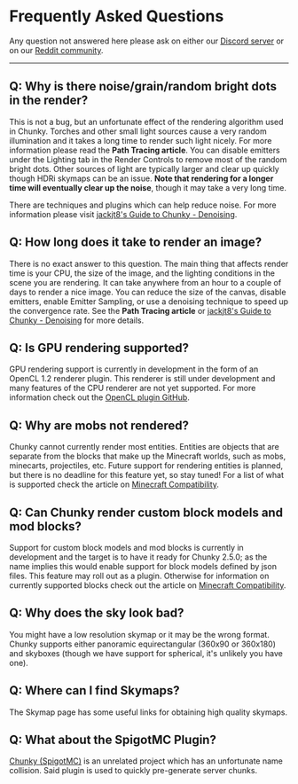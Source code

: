 # Frequently Asked Questions

Any question not answered here please ask on either our [Discord server](https://discord.gg/VqcHpsF) or on our [Reddit community](https://www.reddit.com/r/chunky/).

---

## **Q: Why is there noise/grain/random bright dots in the render?**

This is not a bug, but an unfortunate effect of the rendering algorithm used in Chunky. Torches and other small light sources cause a very random illumination and it takes a long time to render such light nicely. For more information please read the **Path Tracing article**. You can disable emitters under the Lighting tab in the Render Controls to remove most of the random bright dots. Other sources of light are typically larger and clear up quickly though HDRi skymaps can be an issue. **Note that rendering for a longer time will eventually clear up the noise**, though it may take a very long time.
  
There are techniques and plugins which can help reduce noise. For more information please visit [jackjt8's Guide to Chunky - Denoising](https://jackjt8.github.io/ChunkyGuide/docs/advanced_techniques/denoising.html).

## **Q: How long does it take to render an image?**

There is no exact answer to this question. The main thing that affects render time is your CPU, the size of the image, and the lighting conditions in the scene you are rendering. It can take anywhere from an hour to a couple of days to render a nice image. You can reduce the size of the canvas, disable emitters, enable Emitter Sampling, or use a denoising technique to speed up the convergence rate. See the **Path Tracing article** or [jackjt8's Guide to Chunky - Denoising](https://jackjt8.github.io/ChunkyGuide/docs/advanced_techniques/denoising.html) for more details.

## **Q: Is GPU rendering supported?**

GPU rendering support is currently in development in the form of an OpenCL 1.2 renderer plugin. This renderer is still under development and many features of the CPU renderer are not yet supported. For more information check out the [OpenCL plugin GitHub](https://github.com/ThatRedox/ChunkyClPlugin).

## **Q: Why are mobs not rendered?**

Chunky cannot currently render most entities. Entities are objects that are separate from the blocks that make up the Minecraft worlds, such as mobs, minecarts, projectiles, etc. Future support for rendering entities is planned, but there is no deadline for this feature yet, so stay tuned! For a list of what is supported check the article on [Minecraft Compatibility](minecraft_compatibility.md).

## **Q: Can Chunky render custom block models and mod blocks?**

Support for custom block models and mod blocks is currently in development and the target is to have it ready for Chunky 2.5.0; as the name implies this would enable support for block models defined by json files. This feature may roll out as a plugin. Otherwise for information on currently supported blocks check out the article on [Minecraft Compatibility](minecraft_compatibility.md).

## **Q: Why does the sky look bad?**

You might have a low resolution skymap or it may be the wrong format. Chunky supports either panoramic equirectangular (360x90 or 360x180) and skyboxes (though we have support for spherical, it's unlikely you have one).

## **Q: Where can I find Skymaps?**

The Skymap page has some useful links for obtaining high quality skymaps.
  
## **Q: What about the SpigotMC Plugin?**

[Chunky (SpigotMC)](https://www.spigotmc.org/resources/chunky.81534/) is an unrelated project which has an unfortunate name collision. Said plugin is used to quickly pre-generate server chunks.

